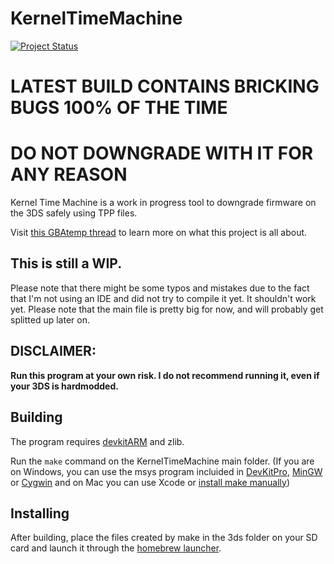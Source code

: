 # KernelTimeMachine
[![Project Status](https://img.shields.io/badge/status-in%20progress-yellow.svg)](https://github.com/JustPingo/KernelTimeMachine)

# LATEST BUILD CONTAINS BRICKING BUGS 100% OF THE TIME
# DO NOT DOWNGRADE WITH IT FOR ANY REASON

Kernel Time Machine is a work in progress tool to downgrade firmware on the 3DS safely using TPP files.

Visit [this GBAtemp thread](https://gbatemp.net/threads/clarification-thread-what-is-going-on.407074/) to learn more on what this project is all about.

## This is still a WIP.
Please note that there might be some typos and mistakes due to the fact that I'm not using an IDE and did not try to compile it yet. It shouldn't work yet. Please note that the main file is pretty big for now, and will probably get splitted up later on.

## DISCLAIMER:
**Run this program at your own risk. I do not recommend running it, even if your 3DS is hardmodded.**

## Building

The program requires [devkitARM](http://devkitpro.org/) and zlib.

Run the `make` command on the KernelTimeMachine main folder. (If you are on Windows, you can use the msys program incluided in [DevKitPro](http://devkitpro.org/), [MinGW](http://www.mingw.org/) or [Cygwin](http://www.cygwin.com) and on Mac you can use Xcode or [install make manually](http://stackoverflow.com/questions/2556444/install-make-command-without-already-having-make-mac-os-10-5))

## Installing
After building, place the files created by make in the 3ds folder on your SD card and launch it through the [homebrew launcher](http://smealum.github.io/3ds/).
